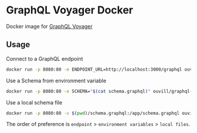 # GraphQL Voyager Docker

Docker image for [GraphQL Voyager](https://github.com/IvanGoncharov/graphql-voyager)

## Usage

Connect to a GraphQL endpoint

```bash
docker run -p 8080:80 -e ENDPOINT_URL=http://localhost:3000/graphql ouvill/graphql-voyager
```

Use a Schema from environment variable

```bash
docker run -p 8080:80 -e SCHEMA="$(cat schema.graphql)" ouvill/graphql-voyager
```

Use a local schema file

```bash
docker run -p 8080:80 -v $(pwd)/schema.graphql:/app/schema.graphql ouvill/graphql-voyager
```

The order of preference is `endpoint` > `environment variables` > `local files`.
